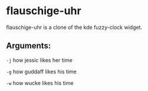 # flauschige-uhr

flauschige-uhr is a clone of the kde fuzzy-clock widget.

## Arguments:

`-j` how jessic likes her time

`-g` how guddaff likes his time

`-w` how wucke likes his time

